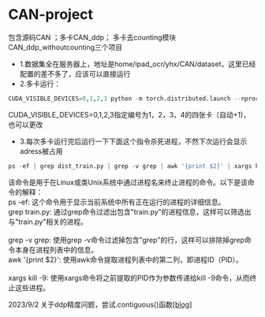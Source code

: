 # CAN-project
包含源码CAN ；多卡CAN_ddp； 多卡去counting模块CAN_ddp_withoutcounting三个项目<br>
* 1.数据集全在服务器上，地址是home/ipad_ocr/yhx/CAN/dataset，这里已经配置的差不多了，应该可以直接运行<br>
* 2.多卡运行： <br>
```python
CUDA_VISIBLE_DEVICES=0,1,2,3 python -m torch.distributed.launch --nproc_per_node=4 dist_train.py
```
CUDA_VISIBLE_DEVICES=0,1,2,3指定编号为1，2，3，4的四张卡（自动+1)，也可以更改<br>
* 3.每次多卡运行完后运行一下下面这个指令杀死进程，不然下次运行会显示adress被占用
```python
ps -ef | grep dist_train.py | grep -v grep | awk '{print $2}' | xargs kill -9
```

该命令是用于在Linux或类Unix系统中通过进程名来终止进程的命令。以下是该命令的解释：<br>
  ps -ef: 这个命令用于显示当前系统中所有正在运行的进程的详细信息。<br>
  grep train.py: 通过grep命令过滤出包含"train.py"的进程信息，这样可以筛选出与"train.py"相关的进程。<br>  
  grep -v grep: 使用grep -v命令过滤掉包含"grep"的行，这样可以排除掉grep命令本身在进程列表中的信息。<br>
  awk '{print $2}': 使用awk命令提取进程列表中的第二列，即进程ID（PID）。<br>  
  xargs kill -9: 使用xargs命令将之前提取的PID作为参数传递给kill -9命令，从而终止这些进程。<br>

2023/9/2
关于ddp精度问题，尝试.contiguous()函数[[blog]](https://zhuanlan.zhihu.com/p/64551412)
